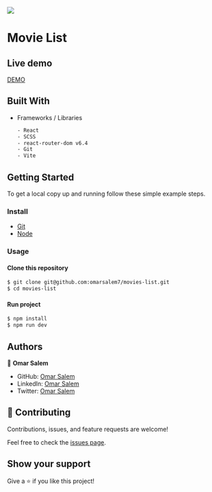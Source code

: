 ![](https://img.shields.io/badge/Movies-v1-orange)

# Movie List

## Live demo

[DEMO](https://movies-list-v0.surge.sh/)

## Built With

- Frameworks / Libraries
  ```bash
  - React
  - SCSS
  - react-router-dom v6.4
  - Git
  - Vite
  ```

## Getting Started

To get a local copy up and running follow these simple example steps.

### Install

- [Git](https://git-scm.com/downloads)
- [Node](https://nodejs.org/en/download/)

### Usage

#### Clone this repository

```bash
$ git clone git@github.com:omarsalem7/movies-list.git
$ cd movies-list
```

#### Run project

```bash
$ npm install
$ npm run dev
```

## Authors

👤 **Omar Salem**

- GitHub: [Omar Salem](https://github.com/omarsalem7)
- LinkedIn: [Omar Salem](https://www.linkedin.com/in/omarsalem7)
- Twitter: [Omar Salem](https://twitter.com/Omar80491499)

## 🤝 Contributing

Contributions, issues, and feature requests are welcome!

Feel free to check the [issues page](../../issues/).

## Show your support

Give a ⭐️ if you like this project!
